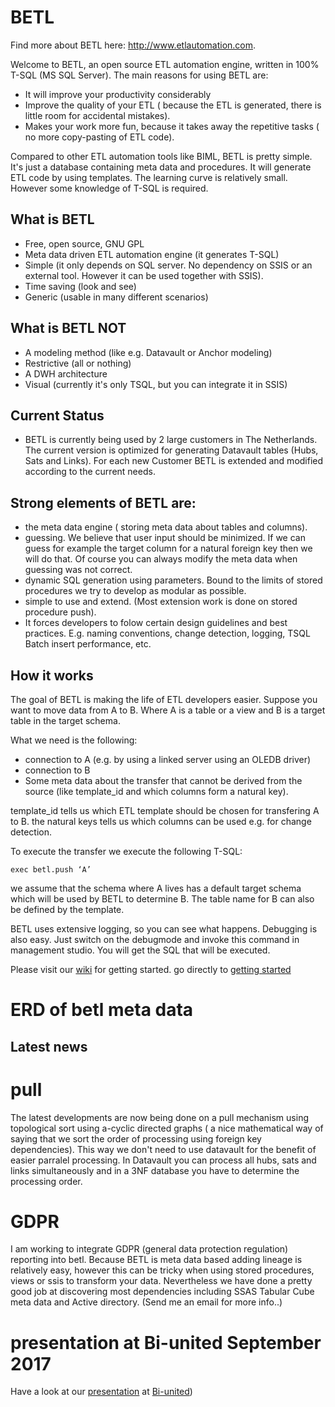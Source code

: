# BETL 
Find more about BETL here: http://www.etlautomation.com.

Welcome to BETL, an open source ETL automation engine, written in 100% T-SQL (MS SQL Server). The main reasons for using BETL are:

 * It will improve your productivity considerably
 * Improve the quality of your ETL ( because the ETL is generated, there is little room for accidental mistakes). 
 * Makes your work more fun, because it takes away the repetitive tasks ( no more copy-pasting of ETL code). 

Compared to other ETL automation tools like BIML, BETL is pretty simple. It's just a database containing meta data and procedures. It will generate ETL code by using templates. The learning curve is relatively small. However some knowledge of T-SQL is required.  

## What is BETL

* Free, open source, GNU GPL
* Meta data driven ETL automation engine (it generates T-SQL)
* Simple (it only depends on SQL server. No dependency on SSIS or an external tool. However it can be used together with SSIS).
* Time saving (look and see)
* Generic (usable in many different scenarios)

## What is BETL NOT

* A modeling method (like e.g. Datavault or Anchor modeling)
* Restrictive (all or nothing)
* A DWH architecture
* Visual (currently it's only TSQL, but you can integrate it in SSIS)

## Current Status

* BETL is currently being used by 2 large customers in The Netherlands. The current version is optimized for generating Datavault tables (Hubs, Sats and Links). For each new Customer BETL is extended and modified according to the current needs.

## Strong elements of BETL are:

* the meta data engine ( storing meta data about tables and columns).
* guessing. We believe that user input should be minimized. If we can guess for example the target column for a natural foreign key then we will do that. Of course you can always modify the meta data when guessing was not correct.
* dynamic SQL generation using parameters. Bound to the limits of stored procedures we try to develop as modular as possible. 
* simple to use and extend. (Most extension work is done on stored procedure push).
* It forces developers to folow certain design guidelines and best practices. E.g. naming conventions, change detection, logging, TSQL Batch insert performance, etc.

## How it works
The goal of BETL is making the life of ETL developers easier.
Suppose you want to move data from A to B. Where A is a table or a view and B is a target table in the target schema.

What we need is the following:
* connection to A (e.g. by using a linked server using an OLEDB driver)
* connection to B
* Some meta data about the transfer that cannot be derived from the source (like template_id and which columns form a natural key). 

template_id tells us which ETL template should be chosen for transfering A to B. the natural keys tells us which columns can be used e.g. for change detection. 

To execute the transfer we execute the following T-SQL:

    exec betl.push ‘A’ 

we assume that the schema where A lives has a default target schema which will be used by BETL to determine B. The table name for B can also be defined by the template. 

BETL uses extensive logging, so you can see what happens. Debugging is also easy. Just switch on the debugmode and invoke this command in management studio. You will get the SQL that will be executed. 

Please visit our [wiki](https://github.com/basvdberg/betl/wiki) for getting started. 
go directly to [getting started](https://github.com/basvdberg/betl/wiki/Getting-started)

# ERD of betl meta data


## Latest news

# pull
The latest developments are now being done on a pull mechanism using topological sort using a-cyclic directed graphs ( a nice mathematical way of saying that we sort the order of processing using foreign key dependencies). This way we don't need to use datavault for the benefit of easier parralel processing. In Datavault you can process all hubs, sats and links simultaneously and in a 3NF database you have to determine the processing order. 

# GDPR
I am working to integrate GDPR (general data protection regulation) reporting into betl. Because BETL is meta data based adding lineage is relatively easy, however this can be tricky when using stored procedures, views or ssis to transform your data. Nevertheless we have done a pretty good job at discovering most dependencies including SSAS Tabular Cube meta data and Active directory. (Send me an email for more info..)

# presentation at Bi-united September 2017 
Have a look at our [presentation](http://slides.com/mr_bas/betl#/) at [Bi-united](http://www.bi-united.nl/)) 
